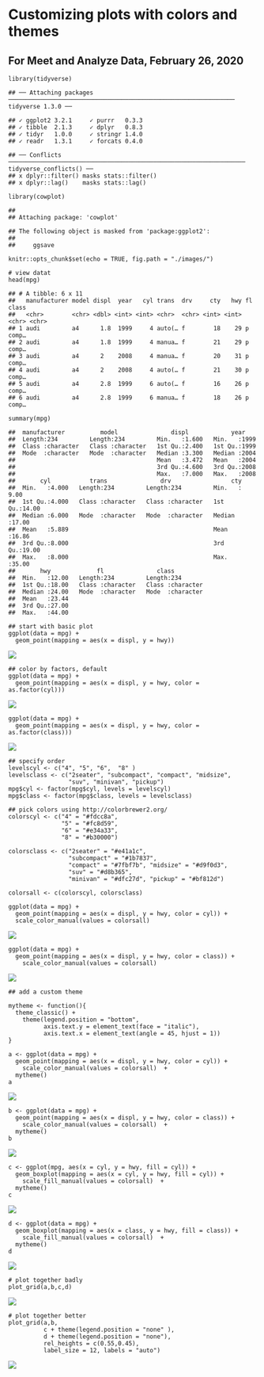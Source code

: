 Customizing plots with colors and themes
========================================

For Meet and Analyze Data, February 26, 2020
--------------------------------------------

    library(tidyverse)

    ## ── Attaching packages ──────────────────────────────────────────────────────────────── tidyverse 1.3.0 ──

    ## ✓ ggplot2 3.2.1     ✓ purrr   0.3.3
    ## ✓ tibble  2.1.3     ✓ dplyr   0.8.3
    ## ✓ tidyr   1.0.0     ✓ stringr 1.4.0
    ## ✓ readr   1.3.1     ✓ forcats 0.4.0

    ## ── Conflicts ─────────────────────────────────────────────────────────────────── tidyverse_conflicts() ──
    ## x dplyr::filter() masks stats::filter()
    ## x dplyr::lag()    masks stats::lag()

    library(cowplot)

    ## 
    ## Attaching package: 'cowplot'

    ## The following object is masked from 'package:ggplot2':
    ## 
    ##     ggsave

    knitr::opts_chunk$set(echo = TRUE, fig.path = "./images/")

    # view datat
    head(mpg)

    ## # A tibble: 6 x 11
    ##   manufacturer model displ  year   cyl trans  drv     cty   hwy fl    class
    ##   <chr>        <chr> <dbl> <int> <int> <chr>  <chr> <int> <int> <chr> <chr>
    ## 1 audi         a4      1.8  1999     4 auto(… f        18    29 p     comp…
    ## 2 audi         a4      1.8  1999     4 manua… f        21    29 p     comp…
    ## 3 audi         a4      2    2008     4 manua… f        20    31 p     comp…
    ## 4 audi         a4      2    2008     4 auto(… f        21    30 p     comp…
    ## 5 audi         a4      2.8  1999     6 auto(… f        16    26 p     comp…
    ## 6 audi         a4      2.8  1999     6 manua… f        18    26 p     comp…

    summary(mpg)

    ##  manufacturer          model               displ            year     
    ##  Length:234         Length:234         Min.   :1.600   Min.   :1999  
    ##  Class :character   Class :character   1st Qu.:2.400   1st Qu.:1999  
    ##  Mode  :character   Mode  :character   Median :3.300   Median :2004  
    ##                                        Mean   :3.472   Mean   :2004  
    ##                                        3rd Qu.:4.600   3rd Qu.:2008  
    ##                                        Max.   :7.000   Max.   :2008  
    ##       cyl           trans               drv                 cty       
    ##  Min.   :4.000   Length:234         Length:234         Min.   : 9.00  
    ##  1st Qu.:4.000   Class :character   Class :character   1st Qu.:14.00  
    ##  Median :6.000   Mode  :character   Mode  :character   Median :17.00  
    ##  Mean   :5.889                                         Mean   :16.86  
    ##  3rd Qu.:8.000                                         3rd Qu.:19.00  
    ##  Max.   :8.000                                         Max.   :35.00  
    ##       hwy             fl               class          
    ##  Min.   :12.00   Length:234         Length:234        
    ##  1st Qu.:18.00   Class :character   Class :character  
    ##  Median :24.00   Mode  :character   Mode  :character  
    ##  Mean   :23.44                                        
    ##  3rd Qu.:27.00                                        
    ##  Max.   :44.00

    ## start with basic plot
    ggplot(data = mpg) + 
      geom_point(mapping = aes(x = displ, y = hwy))

![](./images/cars-1.png)

    ## color by factors, default
    ggplot(data = mpg) + 
      geom_point(mapping = aes(x = displ, y = hwy, color = as.factor(cyl)))

![](./images/cars-2.png)

    ggplot(data = mpg) + 
      geom_point(mapping = aes(x = displ, y = hwy, color = as.factor(class)))

![](./images/cars-3.png)

    ## specify order
    levelscyl <- c("4", "5", "6",  "8" )
    levelsclass <- c("2seater", "subcompact", "compact", "midsize",
                     "suv", "minivan", "pickup")
    mpg$cyl <- factor(mpg$cyl, levels = levelscyl)
    mpg$class <- factor(mpg$class, levels = levelsclass)

    ## pick colors using http://colorbrewer2.org/
    colorscyl <- c("4" = "#fdcc8a", 
                   "5" = "#fc8d59", 
                   "6" = "#e34a33",
                   "8" = "#b30000")

    colorsclass <- c("2seater" = "#e41a1c", 
                     "subcompact" = "#1b7837", 
                     "compact" = "#7fbf7b", "midsize" = "#d9f0d3",
                     "suv" = "#d8b365", 
                     "minivan" = "#dfc27d", "pickup" = "#bf812d")

    colorsall <- c(colorscyl, colorsclass)

    ggplot(data = mpg) + 
      geom_point(mapping = aes(x = displ, y = hwy, color = cyl)) +
      scale_color_manual(values = colorsall)

![](./images/cars-4.png)

    ggplot(data = mpg) + 
      geom_point(mapping = aes(x = displ, y = hwy, color = class)) +
        scale_color_manual(values = colorsall)

![](./images/cars-5.png)

    ## add a custom theme

    mytheme <- function(){
      theme_classic() +
        theme(legend.position = "bottom",
              axis.text.y = element_text(face = "italic"),
              axis.text.x = element_text(angle = 45, hjust = 1))
    }

    a <- ggplot(data = mpg) + 
      geom_point(mapping = aes(x = displ, y = hwy, color = cyl)) +
        scale_color_manual(values = colorsall)  +
      mytheme()  
    a

![](./images/cars-6.png)

    b <- ggplot(data = mpg) + 
      geom_point(mapping = aes(x = displ, y = hwy, color = class)) +
        scale_color_manual(values = colorsall)  +
      mytheme()
    b

![](./images/cars-7.png)

    c <- ggplot(mpg, aes(x = cyl, y = hwy, fill = cyl)) + 
      geom_boxplot(mapping = aes(x = cyl, y = hwy, fill = cyl)) +
        scale_fill_manual(values = colorsall)  +
      mytheme()  
    c

![](./images/cars-8.png)

    d <- ggplot(data = mpg) + 
      geom_boxplot(mapping = aes(x = class, y = hwy, fill = class)) +
        scale_fill_manual(values = colorsall)  +
      mytheme()
    d

![](./images/cars-9.png)

    # plot together badly
    plot_grid(a,b,c,d)

![](./images/cars-10.png)

    # plot together better
    plot_grid(a,b,
              c + theme(legend.position = "none" ),
              d + theme(legend.position = "none"),
              rel_heights = c(0.55,0.45),
              label_size = 12, labels = "auto")

![](./images/cars-11.png)
